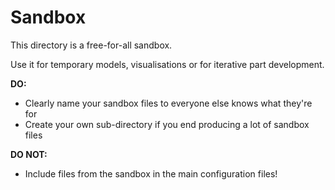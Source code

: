 
Sandbox
=======

This directory is a free-for-all sandbox.  

Use it for temporary models, visualisations or for iterative part development.


**DO:** 
* Clearly name your sandbox files to everyone else knows what they're for
* Create your own sub-directory if you end producing a lot of sandbox files


**DO NOT:** 
* Include files from the sandbox in the main configuration files!
